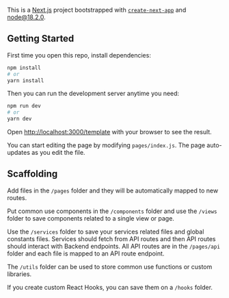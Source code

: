 This is a [Next.js](https://nextjs.org/) project bootstrapped with [`create-next-app`](https://github.com/vercel/next.js/tree/canary/packages/create-next-app) and node@18.2.0.

## Getting Started

First time you open this repo, install dependencies:

```bash
npm install
# or
yarn install
```

Then you can run the development server anytime you need:

```bash
npm run dev
# or
yarn dev
```

Open [http://localhost:3000/template](http://localhost:3000/template) with your browser to see the result.

You can start editing the page by modifying `pages/index.js`. The page auto-updates as you edit the file.

## Scaffolding

Add files in the `/pages` folder and they will be automatically mapped to new routes.

Put common use components in the `/components` folder and use the `/views` folder to save components related to a single view or page.

Use the `/services` folder to save your services related files and global constants files. Services should fetch from API routes and then API routes should interact with Backend endpoints. All API routes are in the `/pages/api` folder and each file is mapped to an API route endpoint.

The `/utils` folder can be used to store common use functions or custom libraries.

If you create custom React Hooks, you can save them on a `/hooks` folder.
